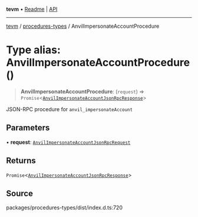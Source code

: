 **tevm** • [Readme](../../README.md) \| [API](../../modules.md)

***

[tevm](../../README.md) / [procedures-types](../README.md) / AnvilImpersonateAccountProcedure

# Type alias: AnvilImpersonateAccountProcedure()

> **AnvilImpersonateAccountProcedure**: (`request`) => `Promise`\<[`AnvilImpersonateAccountJsonRpcResponse`](AnvilImpersonateAccountJsonRpcResponse.md)\>

JSON-RPC procedure for `anvil_impersonateAccount`

## Parameters

• **request**: [`AnvilImpersonateAccountJsonRpcRequest`](AnvilImpersonateAccountJsonRpcRequest.md)

## Returns

`Promise`\<[`AnvilImpersonateAccountJsonRpcResponse`](AnvilImpersonateAccountJsonRpcResponse.md)\>

## Source

packages/procedures-types/dist/index.d.ts:720
